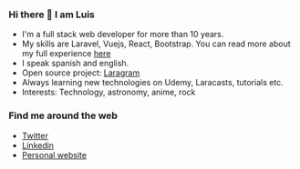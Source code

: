 ### Hi there 👋 I am Luis 

* I'm a full stack web developer for more than 10 years.
* My skills are Laravel, Vuejs, React, Bootstrap. You can read more about my full experience [here](https://github.com/lupanvi/lupanvi/blob/master/EXPERIENCE.md)
* I speak spanish and english.
* Open source project: [Laragram](https://github.com/lupanvi/laragram)
* Always learning new technologies on Udemy, Laracasts, tutorials etc.
* Interests: Technology, astronomy, anime, rock

### Find me around the web

* [Twitter](https://twitter.com/lupanvi)
* [Linkedin](https://www.linkedin.com/in/luis-p-5b534946)
* [Personal website](http://www.luispantadeveloper.com)
